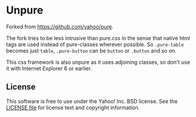 Unpure
======

Forked from https://github.com/yahoo/pure.

The fork tries to be less intrusive than pure.css in the sense that native html tags are used instead of pure-classes wherever possible. So `.pure-table` becomes just `table`, `.pure-button` can be `button` or `.button` and so on.

This css framework is also unpure as it uses adjoining classes, so don't use it with Internet Explorer 6 or earlier.

License
-------

This software is free to use under the Yahoo! Inc. BSD license.
See the [LICENSE file][] for license text and copyright information.


[LICENSE file]: https://github.com/yahoo/pure/blob/master/LICENSE.md
